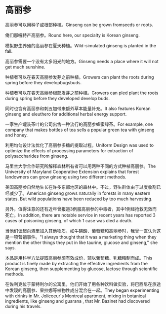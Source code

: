 # 高丽参

<p><span class="chinese">高丽参可以用种子或根部种植。</span><span class="english">Ginseng can be grown fromseeds or roots.</span></p>

<p><span class="chinese">俺们那嘎特产高丽参。</span><span class="english">Round here, our specialty is Korean ginseng.</span></p>

<p><span class="chinese">模拟野生养殖的高丽参在夏天种植。</span><span class="english">Wild-simulated ginseng is planted in the fall.</span></p>

<p><span class="chinese">高丽参需要一个没有太多阳光的地方。</span><span class="english">Ginseng needs a place where it will not get much sunshine.</span></p>

<p><span class="chinese">种植者可以在春天高丽参发芽之前种植。</span><span class="english">Growers can plant the roots during spring before they developbugsbuds.</span></p>

<p><span class="chinese">种植者可以在春天高丽参根部发芽之前种植。</span><span class="english">Growers can pled plant the roots during spring before they developed develop buds.</span></p>

<p><span class="chinese">同时也含有高丽参和刺五加带来额外草本能量补充。</span><span class="english">It also features Korean ginseng and eleuthero for additional herbal energy support.</span></p>

<p><span class="chinese">一家生产罐装茶叶的公司出售一种流行的高丽参蜂蜜绿茶。</span><span class="english">For example, one company that makes bottles of tea sells a popular green tea with ginseng and honey.</span></p>

<p><span class="chinese">利用均匀设计法优化了高丽参多糖的提取过程。</span><span class="english">Uniform Design was used to optimize the effects of processing parameters for extraction of polysaccharides from ginseng.</span></p>

<p><span class="chinese">马里兰大学合作研究所解释森林所有者可以用两种不同的方式种植高丽参。</span><span class="english">The University of Maryland Cooperative Extension explains that forest landowners can grow ginseng using two different methods.</span></p>

<p><span class="chinese">美国高丽参自然地生长在许多东部地区的森林中。不过，野生群体由于过度收割已经减少了。</span><span class="english">American ginseng grows naturally in forests in many eastern states. But wild populations have been reduced by too much harvesting.</span></p>

<p><span class="chinese">另外，值得注意的还有近年曾报道3例服高丽参的中毒者，其中1例经抢救无效而死亡。</span><span class="english">In addition, there are notable service in recent years has reported 3 cases of poisoning ginseng, of which 1 case was died a death.</span></p>

<p><span class="chinese">当他们谈起向酒里加入其他物质，如牛磺酸、葡萄糖和高丽参时，我曾一直认为这是一项营销事件。</span><span class="english">"I always thought that it was a marketing thing when they mention the other things they put in like taurine, glucose and ginseng," she says.</span></p>

<p><span class="chinese">本品是用科学方法提取高丽参须有效成份，辅以葡萄糖、乳糖精制而成。</span><span class="english">This product is finely made by extracting the effective ingredients from the Korean ginseng, then supplementing by glucose, lactose through scientific methods.</span></p>

<p><span class="chinese">在佐利克位于蒙特利尔的公寓里，他们开始了用各种饮料做实验，将巴西尼在旅途中发现的高丽参、果拉娜等植物性成分混合在一起。</span><span class="english">They began experimenting with drinks in Mr. Jolicoeur's Montreal apartment, mixing in botanical ingredients, like ginseng and guarana , that Mr. Bazinet had discovered during his travels.</span></p>

